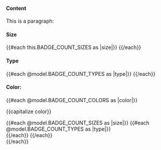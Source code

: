 <section data-test-percy data-section="showcase">
  

  <h4 class="dummy-h4">Content</h4>
  <div class="dummy-badge-base-sample">
    <Hds::BadgeCount @text="3" />
    <Hds::BadgeCount @text="99+" />
    <Hds::BadgeCount @text="v1.2.3" />
  </div>
  <div class="dummy-badge-base-sample">
    <p>This is a paragraph: <Hds::BadgeCount @text="3" /></p>
  </div>

  <h4 class="dummy-h4">Size</h4>
  <div class="dummy-badge-base-sample">
    {{#each this.BADGE_COUNT_SIZES as |size|}}
      <Hds::BadgeCount @text={{capitalize size}} @size={{size}} />
    {{/each}}
  </div>

  <h4 class="dummy-h4">Type</h4>
  <div class="dummy-badge-base-sample">
    {{#each @model.BADGE_COUNT_TYPES as |type|}}
      <Hds::BadgeCount @text={{capitalize type}} @type={{type}} />
    {{/each}}
  </div>

  <h4 class="dummy-h4">Color:</h4>
  {{#each @model.BADGE_COUNT_COLORS as |color|}}
    <p class="dummy-h6">{{capitalize color}}</p>
    <div class="dummy-badge-color-grid">
      {{#each @model.BADGE_COUNT_SIZES as |size|}}
        {{#each @model.BADGE_COUNT_TYPES as |type|}}
          <div
            class="dummy-badge-base-sample dummy-badge-base-sample--type-{{type}}
              dummy-badge-base-sample--color-{{color}}"
          >
            <Hds::BadgeCount @text="3" @size={{size}} @type={{type}} @color={{color}} />
          </div>
        {{/each}}
      {{/each}}
    </div>
  {{/each}}
</section>